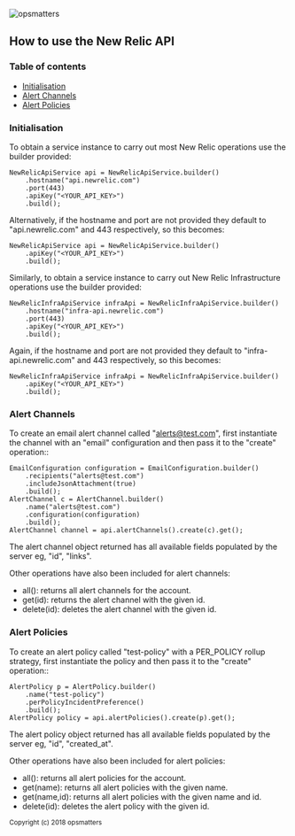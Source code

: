 ![opsmatters](https://i.imgur.com/VoLABc1.png)

## How to use the New Relic API
### Table of contents

- [Initialisation](#initialisation)
- [Alert Channels](#alert-channels)
- [Alert Policies](#alert-policies)

### Initialisation

To obtain a service instance to carry out most New Relic operations use the builder provided:
```
NewRelicApiService api = NewRelicApiService.builder()
    .hostname("api.newrelic.com")
    .port(443)
    .apiKey("<YOUR_API_KEY>")
    .build();
```
Alternatively, if the hostname and port are not provided they default to "api.newrelic.com" and 443 respectively, so this becomes:
```
NewRelicApiService api = NewRelicApiService.builder()
    .apiKey("<YOUR_API_KEY>")
    .build();
```

Similarly, to obtain a service instance to carry out New Relic Infrastructure operations use the builder provided:
```
NewRelicInfraApiService infraApi = NewRelicInfraApiService.builder()
    .hostname("infra-api.newrelic.com")
    .port(443)
    .apiKey("<YOUR_API_KEY>")
    .build();
```
Again, if the hostname and port are not provided they default to "infra-api.newrelic.com" and 443 respectively, so this becomes:
```
NewRelicInfraApiService infraApi = NewRelicInfraApiService.builder()
    .apiKey("<YOUR_API_KEY>")
    .build();
```

### Alert Channels
To create an email alert channel called "alerts@test.com", first instantiate the channel with an "email" configuration and then pass it to the "create" operation::
```
EmailConfiguration configuration = EmailConfiguration.builder()
    .recipients("alerts@test.com")
    .includeJsonAttachment(true)
    .build();
AlertChannel c = AlertChannel.builder()
    .name("alerts@test.com")
    .configuration(configuration)
    .build();
AlertChannel channel = api.alertChannels().create(c).get();
```
The alert channel object returned has all available fields populated by the server eg, "id", "links".

Other operations have also been included for alert channels:
* all(): returns all alert channels for the account.
* get(id): returns the alert channel with the given id.
* delete(id): deletes the alert channel with the given id.

### Alert Policies
To create an alert policy called "test-policy" with a PER_POLICY rollup strategy, first instantiate the policy and then pass it to the "create" operation::
```
AlertPolicy p = AlertPolicy.builder()
    .name("test-policy")
    .perPolicyIncidentPreference()
    .build();
AlertPolicy policy = api.alertPolicies().create(p).get();
```
The alert policy object returned has all available fields populated by the server eg, "id", "created_at".

Other operations have also been included for alert policies:
* all(): returns all alert policies for the account.
* get(name): returns all alert policies with the given name.
* get(name,id): returns all alert policies with the given name and id.
* delete(id): deletes the alert policy with the given id.

<sub>Copyright (c) 2018 opsmatters</sub>